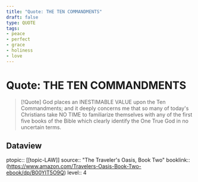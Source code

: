 ```yaml
---
title: "Quote: THE TEN COMMANDMENTS"
draft: false
type: QUOTE
tags:
- peace
- perfect
- grace
- holiness
- love
---
```


# Quote: THE TEN COMMANDMENTS
> [!Quote]
> God places an INESTIMABLE VALUE upon the Ten Commandments; and it deeply concerns me that so many of today's Christians take NO TIME to familiarize themselves with any of the first five books of the Bible which clearly identify the One True God in no uncertain terms.

## Dataview
ptopic:: [[topic-LAW]]
source:: "The Traveler's Oasis, Book Two"
booklink:: (https://www.amazon.com/Travelers-Oasis-Book-Two-ebook/dp/B00YIT5O9Q)
level:: 4
